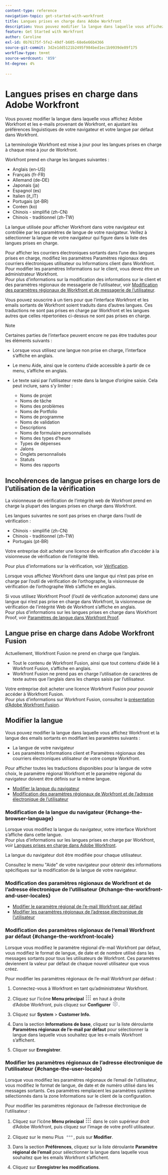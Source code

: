 ```yaml
---
content-type: reference
navigation-topic: get-started-with-workfront
title: Langues prises en charge dans Adobe Workfront
description: Vous pouvez modifier la langue dans laquelle vous affichez Adobe Workfront et les e-mails provenant de Workfront, en ajustant les préférences linguistiques de votre navigateur et votre langue par défaut dans Workfront.
feature: Get Started with Workfront
author: Caroline
exl-id: 0b76175f-5fe2-49df-b605-68e6e66b4366
source-git-commit: 3d2e1dd5121b2495f984bed1ec1b9939de89f175
workflow-type: tm+mt
source-wordcount: '859'
ht-degree: 4%

---
```


# Langues prises en charge dans Adobe Workfront

Vous pouvez modifier la langue dans laquelle vous affichez Adobe Workfront et les e-mails provenant de Workfront, en ajustant les préférences linguistiques de votre navigateur et votre langue par défaut dans Workfront.

La terminologie Workfront est mise à jour pour les langues prises en charge à chaque mise à jour de Workfront.

Workfront prend en charge les langues suivantes :

* Anglais (en-US)
* Français (fr-FR)
* Allemand (de-DE)
* Japonais (ja)
* Espagnol (es)
* Italien (it_IT)
* Portugais (pt-BR)
* Coréen (ko)
* Chinois - simplifié (zh-CN)
* Chinois - traditionnel (zh-TW)

La langue utilisée pour afficher Workfront dans votre navigateur est contrôlée par les paramètres de langue de votre navigateur. Veillez à sélectionner la langue de votre navigateur qui figure dans la liste des langues prises en charge.

Pour afficher les courriers électroniques sortants dans l’une des langues prises en charge, modifiez les paramètres Paramètres régionaux des courriers électroniques utilisateur ou Informations client dans Workfront.\
Pour modifier les paramètres Informations sur le client, vous devez être un administrateur Workfront.\
Pour plus d’informations sur la modification des informations sur le client et des paramètres régionaux de messagerie de l’utilisateur, voir [Modification des paramètres régionaux de Workfront et de messagerie de l’utilisateur](#change-the-workfront-and-user-locales).

Vous pouvez souscrire à un tiers pour que l’interface Workfront et les emails sortants de Workfront soient traduits dans d’autres langues. Ces traductions ne sont pas prises en charge par Workfront et les langues autres que celles répertoriées ci-dessus ne sont pas prises en charge.

>[!NOTE]
>
>Certaines parties de l’interface peuvent encore ne pas être traduites pour les éléments suivants :
>
>* Lorsque vous utilisez une langue non prise en charge, l’interface s’affiche en anglais.
>* Le menu Aide, ainsi que le contenu d’aide accessible à partir de ce menu, s’affiche en anglais.
>* Le texte saisi par l’utilisateur reste dans la langue d’origine saisie. Cela peut inclure, sans s’y limiter :
>
>   * Noms de projet
>   * Noms de tâche
>   * Noms des problèmes
>   * Noms de Portfolio
>   * Noms de programme
>   * Noms de validation
>   * Descriptions
>   * Noms de formulaire personnalisés
>   * Noms des types d’heure
>   * Types de dépenses
>   * Jalons
>   * Onglets personnalisés
>   * Statuts
>   * Noms des rapports
>

## Incohérences de langue prises en charge lors de l’utilisation de la vérification

La visionneuse de vérification de l’intégrité web de Workfront prend en charge la plupart des langues prises en charge dans Workfront.

Les langues suivantes ne sont pas prises en charge dans l’outil de vérification :

* Chinois - simplifié (zh-CN)
* Chinois - traditionnel (zh-TW)
* Portugais (pt-BR)

Votre entreprise doit acheter une licence de vérification afin d’accéder à la visionneuse de vérification de l’intégrité Web.

Pour plus d&#39;informations sur la vérification, voir [Vérification](../review-and-approve-work/proofing/proofing.md).

Lorsque vous affichez Workfront dans une langue qui n’est pas prise en charge par l’outil de vérification de l’orthographe, la visionneuse de vérification de l’orthographe Web s’affiche en anglais.

Si vous utilisez Workfront Proof (l’outil de vérification autonome) dans une langue qui n’est pas prise en charge dans Workfront, la visionneuse de vérification de l’intégrité Web de Workfront s’affiche en anglais.\
Pour plus d’informations sur les langues prises en charge dans Workfront Proof, voir [Paramètres de langue dans Workfront Proof](../workfront-proof/wp-getstarted/system-information/language-settings.md).

## Langue prise en charge dans Adobe Workfront Fusion

Actuellement, Workfront Fusion ne prend en charge que l’anglais.

* Tout le contenu de Workfront Fusion, ainsi que tout contenu d’aide lié à Workfront Fusion, s’affiche en anglais.
* Workfront Fusion ne prend pas en charge l’utilisation de caractères de texte autres que l’anglais dans les champs saisis par l’utilisateur.

Votre entreprise doit acheter une licence Workfront Fusion pour pouvoir accéder à Workfront Fusion.\
Pour plus d’informations sur Workfront Fusion, consultez la [présentation d’Adobe Workfront Fusion](../workfront-fusion/get-started/workfront-fusion-overview.md).

## Modifier la langue

Vous pouvez modifier la langue dans laquelle vous affichez Workfront et la langue des emails sortants en modifiant les paramètres suivants :

* La langue de votre navigateur
* Les paramètres Informations client et Paramètres régionaux des courriers électroniques utilisateur de votre compte Workfront.

Pour afficher toutes les traductions disponibles pour la langue de votre choix, le paramètre régional Workfront et le paramètre régional du navigateur doivent être définis sur la même langue.

* [Modifier la langue du navigateur](#change-the-browser-language)
* [Modification des paramètres régionaux de Workfront et de l’adresse électronique de l’utilisateur](#change-the-workfront-and-user-locales)

### Modification de la langue du navigateur {#change-the-browser-language}

Lorsque vous modifiez la langue du navigateur, votre interface Workfront s’affiche dans cette langue.\
Pour plus d’informations sur les langues prises en charge par Workfront, voir [Langues prises en charge dans Adobe Workfront](#supported-languages).

La langue du navigateur doit être modifiée pour chaque utilisateur.

Consultez le menu &quot;Aide&quot; de votre navigateur pour obtenir des informations spécifiques sur la modification de la langue de votre navigateur.

### Modification des paramètres régionaux de Workfront et de l’adresse électronique de l’utilisateur {#change-the-workfront-and-user-locales}

* [Modifier le paramètre régional de l’e-mail Workfront par défaut](#change-the-workfront-locale)
* [Modifier les paramètres régionaux de l’adresse électronique de l’utilisateur](#change-the-user-locale)

### Modification des paramètres régionaux de l’email Workfront par défaut {#change-the-workfront-locale}

Lorsque vous modifiez le paramètre régional d’e-mail Workfront par défaut, vous modifiez le format de langue, de date et de nombre utilisé dans les messages sortants pour tous les utilisateurs de Workfront. Ces paramètres deviennent la valeur par défaut de chaque nouvel utilisateur que vous créez.

Pour modifier les paramètres régionaux de l’e-mail Workfront par défaut :

1. Connectez-vous à Workfront en tant qu’administrateur Workfront.
1. Cliquez sur l’icône **Menu principal** ![](assets/main-menu-icon.png) en haut à droite d’Adobe Workfront, puis cliquez sur **Configurer** ![](assets/gear-icon-settings.png).

1. Cliquez sur **System** > **Customer Info.**

1. Dans la section **Informations de base**, cliquez sur la liste déroulante **Paramètres régionaux de l’e-mail par défaut** pour sélectionner la langue dans laquelle vous souhaitez que les e-mails Workfront s’affichent.

1. Cliquer sur **Enregistrer**.

### Modifier les paramètres régionaux de l’adresse électronique de l’utilisateur {#change-the-user-locale}

Lorsque vous modifiez les paramètres régionaux de l’email de l’utilisateur, vous modifiez le format de langue, de date et de numéro utilisé dans les messages sortants. Ces paramètres remplacent les paramètres système sélectionnés dans la zone Informations sur le client de la configuration.

Pour modifier les paramètres régionaux de l’adresse électronique de l’utilisateur :

1. Cliquez sur l’icône **Menu principal** ![](assets/main-menu-icon.png) dans le coin supérieur droit d’Adobe Workfront, puis cliquez sur l’image de votre profil utilisateur.

1. Cliquez sur le menu Plus ![](assets/more-icon.png), puis sur **Modifier**.

1. Dans la section **Préférences**, cliquez sur la liste déroulante **Paramètre régional de l’email** pour sélectionner la langue dans laquelle vous souhaitez que les emails Workfront s’affichent.

1. Cliquez sur **Enregistrer les modifications**.
